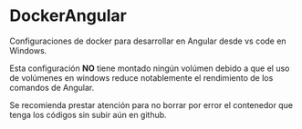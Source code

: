 # DockerAngular

Configuraciones de docker para desarrollar en Angular desde vs code en Windows.

Esta configuración **NO** tiene montado ningún volúmen debido a que el uso de volúmenes en windows reduce notablemente el rendimiento de los comandos de Angular. 

Se recomienda prestar atención para no borrar por error el contenedor que tenga los códigos sin subir aún en github.

